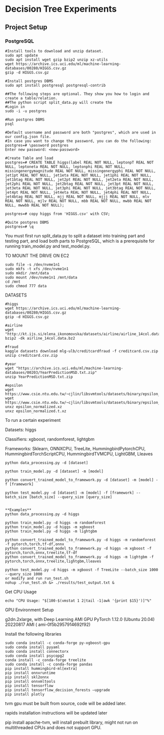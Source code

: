 # Decision Tree Experiments

## Project Setup

### PostgreSQL

```
#Install tools to download and unzip dataset.
sudo apt update
sudo apt install wget gzip bzip2 unzip xz-utils
wget https://archive.ics.uci.edu/ml/machine-learning-databases/00280/HIGGS.csv.gz
gzip -d HIGGS.csv.gz

#Install postgres DBMS
sudo apt install postgresql postgresql-contrib

##The following steps are optional. They show you how to login and create a table/relation.
##The python script split_data.py will create the
#Login in
sudo -i -u postgres

#Run postgres DBMS
psql

#Default username and password are both "postgres", which are used in our config.json file.
#In case you want to change the password, you can do the following:
postgres=# \password postgres
Enter new password: <new-password>

#Create Table and load
postgres=# CREATE TABLE higgs(label REAL NOT NULL, leptonpT REAL NOT NULL, leptoneta REAL NOT NULL, leptonphi REAL NOT NULL, missingenergymagnitude REAL NOT NULL, missingenergyphi REAL NOT NULL, jet1pt REAL NOT NULL, jet1eta REAL NOT NULL, jet1phi REAL NOT NULL, jet1btag REAL NOT NULL, jet2pt REAL NOT NULL, jet2eta REAL NOT NULL, jet2phi REAL NOT NULL, jet2btag REAL NOT NULL, jet3pt REAL NOT NULL, jet3eta REAL NOT NULL, jet3phi REAL NOT NULL, jet3btag REAL NOT NULL, jet4pt REAL NOT NULL, jet4eta REAL NOT NULL, jet4phi REAL NOT NULL, jet4btag REAL NOT NULL, mjj REAL NOT NULL, mjjj REAL NOT NULL, mlv REAL NOT NULL, mjlv REAL NOT NULL, mbb REAL NOT NULL, mwbb REAL NOT NULL, mwwbb REAL NOT NULL);

postgres=# copy higgs from 'HIGGS.csv' with CSV;

#Quite postgres DBMS
postgres=# \q
```

You must first run split_data.py to split a dataset into training part and testing part, and load both parts to PostgreSQL, which is a prerequisite for running train_model.py and test_model.py.

TO MOUNT THE DRIVE ON EC2

```
sudo file -s /dev/nvme1n1
sudo mkfs -t xfs /dev/nvme1n1
sudo mkdir /mnt/data
sudo mount /dev/nvme1n1 /mnt/data
cd /mnt
sudo chmod 777 data
```

DATASETS

```
#higgs
wget https://archive.ics.uci.edu/ml/machine-learning-databases/00280/HIGGS.csv.gz
gzip -d HIGGS.csv.gz

#airline
wget "http://kt.ijs.si/elena_ikonomovska/datasets/airline/airline_14col.data.bz2"
bzip2 -dk airline_14col.data.bz2

#fraud
kaggle datasets download mlg-ulb/creditcardfraud -f creditcard.csv.zip
unzip creditcard.csv.zip

#year
wget "https://archive.ics.uci.edu/ml/machine-learning-databases/00203/YearPredictionMSD.txt.zip"
unzip YearPredictionMSD.txt.zip

#epsilon
wget https://www.csie.ntu.edu.tw/~cjlin/libsvmtools/datasets/binary/epsilon_normalized.xz
wget https://www.csie.ntu.edu.tw/~cjlin/libsvmtools/datasets/binary/epsilon_normalized.t.xz
unxz epsilon_normalized.xz
unxz epsilon_normalized.t.xz
```

To run a certain experiment

Datasets: higgs

Classifiers: xgboost, randomforest, lightgbm

Frameworks: Sklearn, ONNXCPU, TreeLite, HummingbirdPytorchCPU, HummingbirdTorchScriptCPU, HummingbirdTVMCPU, LightGBM, Lleaves

```
python data_processing.py -d [dataset]

python train_model.py -d [dataset] -m [model]

python convert_trained_model_to_framework.py -d [dataset] -m [model] -f [framework]

python test_model.py -d [dataset] -m [model] -f [framework] --batch_size [batch_size] --query_size [query_size]


**Examples**
python data_processing.py -d higgs

python train_model.py -d higgs -m randomforest
python train_model.py -d higgs -m xgboost
python train_model.py -d higgs -m lightgbm

python convert_trained_model_to_framework.py -d higgs -m randomforest -f pytorch,torch,tf-df,onnx
python convert_trained_model_to_framework.py -d higgs -m xgboost -f pytorch,torch,onnx,treelite,tf-df
python convert_trained_model_to_framework.py -d higgs -m lightgbm -f pytorch,torch,onnx,treelite,lightgbm,lleaves

python test_model.py -d higgs -m xgboost -f TreeLite --batch_size 1000 --query_size 1000
or modify and run run_test.sh
nohup ./run_test.sh &> ./results/test_output.txt &
```

Get CPU Usage

```
echo "CPU Usage: "$[100-$(vmstat 1 2|tail -1|awk '{print $15}')]"%"
```

GPU Environment Setup

g2dn.2xlarge, with Deep Learning AMI GPU PyTorch 1.12.0 (Ubuntu 20.04) 20220817 AMI ( ami-0f5b2957914692f92)

Install the following libraries

```
sudo conda install -c conda-forge py-xgboost-gpu
sudo conda install pyyaml
sudo conda install connectorx
sudo conda install psycopg2
conda install -c conda-forge treelite
sudo conda install -c conda-forge pandas
pip install hummingbird-ml[extra]
pip install onnxruntime
pip install skl2onnx
pip install onnxmltools
pip install tensorflow
pip install tensorflow_decision_forests –upgrade
pip install plotly
```

tvm gpu must be built from source, code will be added later.

rapids installation instructions will be updated later

pip install apache-tvm, will install prebuilt library, might not run on multithreaded CPUs and does not support GPU.
